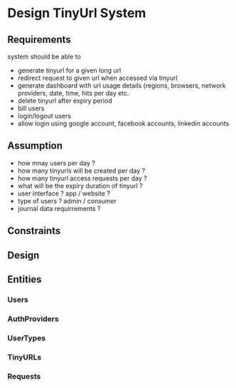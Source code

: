# Design TinyUrl System

## Requirements
system should be able to 
- generate tinyurl for a given long url
- redirect request to given url when accessed via tinyurl
- generate dashboard with url usage details (regions, browsers, network providers, date, time, hits per day etc.
- delete tinyurl after expiry period
- bill users
- login/logout users
- allow login using google account, facebook accounts, linkedin accounts

## Assumption
- how mnay users per day ?
- how many tinyurls will be created per day ?
- how many tinyurl access requests per day ?
- what will be the expiry duration of tinyurl ?
- user interface ? app / website ?
- type of users ? admin / consumer
- journal data requirrements ?

## Constraints

## Design

## Entities

### Users
### AuthProviders
### UserTypes

### TinyURLs

### Requests
